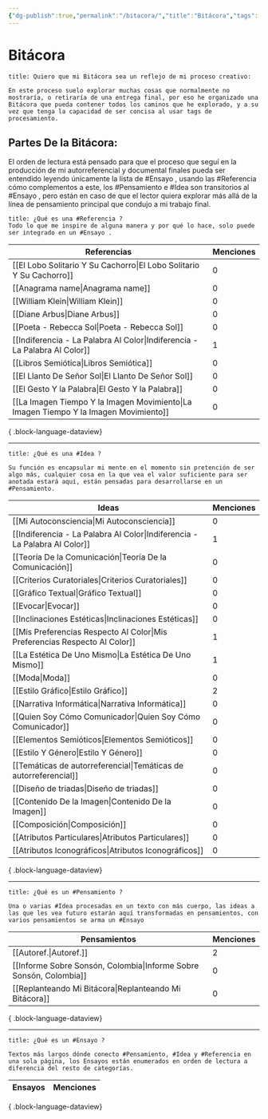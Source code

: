 ```yaml
---
{"dg-publish":true,"permalink":"/bitacora/","title":"Bitácora","tags":["Referencia","Idea","Pensamiento","Ensayo"],"created":"2023-04-21T15:36:09.876-05:00","updated":"2023-05-01T22:37:44.543-05:00"}
---
```



# Bitácora

```ad-seealso
title: Quiero que mi Bitácora sea un reflejo de mi proceso creativo:

En este proceso suelo explorar muchas cosas que normalmente no mostraría, o retiraría de una entrega final, por eso he organizado una Bitácora que pueda contener todos los caminos que he explorado, y a su vez que tenga la capacidad de ser concisa al usar tags de procesamiento.
```

## Partes De la Bitácora:

El orden de lectura está pensado para que el proceso que seguí en la producción de mi autorreferencial y documental finales pueda ser entendido leyendo únicamente la lista de #Ensayo , usando las #Referencia cómo complementos a este, los #Pensamiento e #Idea son transitorios al #Ensayo , pero están en caso de que el lector quiera explorar más allá de la línea de pensamiento principal que condujo a mi trabajo final. 

```ad-example
title: ¿Qué es una #Referencia ?
Todo lo que me inspire de alguna manera y por qué lo hace, solo puede ser integrado en un #Ensayo .

```

| Referencias                                                                             | Menciones |
| --------------------------------------------------------------------------------------- | --------- |
| [[El Lobo Solitario Y Su Cachorro\|El Lobo Solitario Y Su Cachorro]]                 | 0         |
| [[Anagrama name\|Anagrama name]]                                                     | 0         |
| [[William Klein\|William Klein]]                                                     | 0         |
| [[Diane Arbus\|Diane Arbus]]                                                         | 0         |
| [[Poeta - Rebecca Sol\|Poeta - Rebecca Sol]]                                         | 0         |
| [[Indiferencia - La Palabra Al Color\|Indiferencia - La Palabra Al Color]]           | 1         |
| [[Libros Semiótica\|Libros Semiótica]]                                               | 0         |
| [[El Llanto De Señor Sol\|El Llanto De Señor Sol]]                                   | 0         |
| [[El Gesto Y la Palabra\|El Gesto Y la Palabra]]                                     | 0         |
| [[La Imagen Tiempo Y la Imagen Movimiento\|La Imagen Tiempo Y la Imagen Movimiento]] | 0         |

{ .block-language-dataview}

- - -

```ad-abstract
title: ¿Qué es una #Idea ?

Su función es encapsular mi mente en el momento sin pretención de ser algo más, cualquier cosa en la que vea el valor suficiente para ser anotada estará aquí, están pensadas para desarrollarse en un #Pensamiento.
```

| Ideas                                                                         | Menciones |
| ----------------------------------------------------------------------------- | --------- |
| [[Mi Autoconsciencia\|Mi Autoconsciencia]]                                 | 0         |
| [[Indiferencia - La Palabra Al Color\|Indiferencia - La Palabra Al Color]] | 1         |
| [[Teoría De la Comunicación\|Teoría De la Comunicación]]                   | 0         |
| [[Criterios Curatoriales\|Criterios Curatoriales]]                         | 0         |
| [[Gráfico Textual\|Gráfico Textual]]                                       | 0         |
| [[Evocar\|Evocar]]                                                         | 0         |
| [[Inclinaciones Estéticas\|Inclinaciones Estéticas]]                       | 0         |
| [[Mis Preferencias Respecto Al Color\|Mis Preferencias Respecto Al Color]] | 1         |
| [[La Estética De Uno Mismo\|La Estética De Uno Mismo]]                     | 1         |
| [[Moda\|Moda]]                                                             | 0         |
| [[Estilo Gráfico\|Estilo Gráfico]]                                         | 2         |
| [[Narrativa Informática\|Narrativa Informática]]                           | 0         |
| [[Quien Soy Cómo Comunicador\|Quien Soy Cómo Comunicador]]                 | 0         |
| [[Elementos Semióticos\|Elementos Semióticos]]                             | 0         |
| [[Estilo Y Género\|Estilo Y Género]]                                       | 0         |
| [[Temáticas de autorreferencial\|Temáticas de autorreferencial]]           | 0         |
| [[Diseño de triadas\|Diseño de triadas]]                                   | 0         |
| [[Contenido De la Imagen\|Contenido De la Imagen]]                         | 0         |
| [[Composición\|Composición]]                                               | 0         |
| [[Atributos Particulares\|Atributos Particulares]]                         | 0         |
| [[Atributos Iconográficos\|Atributos Iconográficos]]                       | 0         |

{ .block-language-dataview}

- - - 

```ad-tip
title: ¿Qué es un #Pensamiento ?

Una o varias #Idea procesadas en un texto con más cuerpo, las ideas a las que les vea futuro estarán aquí transformadas en pensamientos, con varios pensamientos se arma un #Ensayo 
```

| Pensamientos                                                          | Menciones |
| --------------------------------------------------------------------- | --------- |
| [[Autoref.\|Autoref.]]                                             | 2         |
| [[Informe Sobre Sonsón, Colombia\|Informe Sobre Sonsón, Colombia]] | 0         |
| [[Replanteando Mi Bitácora\|Replanteando Mi Bitácora]]             | 0         |

{ .block-language-dataview}

- - - 

```ad-done
title: ¿Qué es un #Ensayo ?

Textos más largos dónde conecto #Pensamiento, #Idea y #Referencia en una sola página, los Ensayos están enumerados en orden de lectura a diferencia del resto de categorías.
```

| Ensayos | Menciones |
| ------- | --------- |

{ .block-language-dataview}

